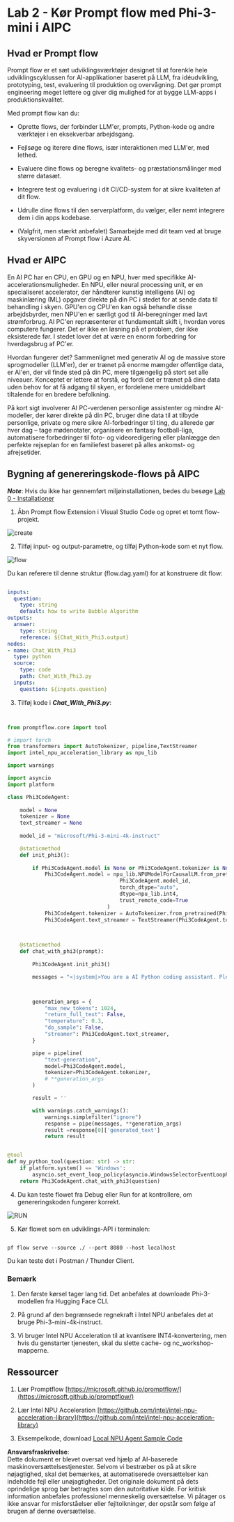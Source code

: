 # **Lab 2 - Kør Prompt flow med Phi-3-mini i AIPC**

## **Hvad er Prompt flow**

Prompt flow er et sæt udviklingsværktøjer designet til at forenkle hele udviklingscyklussen for AI-applikationer baseret på LLM, fra idéudvikling, prototyping, test, evaluering til produktion og overvågning. Det gør prompt engineering meget lettere og giver dig mulighed for at bygge LLM-apps i produktionskvalitet.

Med prompt flow kan du:

- Oprette flows, der forbinder LLM'er, prompts, Python-kode og andre værktøjer i en eksekverbar arbejdsgang.

- Fejlsøge og iterere dine flows, især interaktionen med LLM'er, med lethed.

- Evaluere dine flows og beregne kvalitets- og præstationsmålinger med større datasæt.

- Integrere test og evaluering i dit CI/CD-system for at sikre kvaliteten af dit flow.

- Udrulle dine flows til den serverplatform, du vælger, eller nemt integrere dem i din apps kodebase.

- (Valgfrit, men stærkt anbefalet) Samarbejde med dit team ved at bruge skyversionen af Prompt flow i Azure AI.

## **Hvad er AIPC**

En AI PC har en CPU, en GPU og en NPU, hver med specifikke AI-accelerationsmuligheder. En NPU, eller neural processing unit, er en specialiseret accelerator, der håndterer kunstig intelligens (AI) og maskinlæring (ML) opgaver direkte på din PC i stedet for at sende data til behandling i skyen. GPU'en og CPU'en kan også behandle disse arbejdsbyrder, men NPU'en er særligt god til AI-beregninger med lavt strømforbrug. AI PC'en repræsenterer et fundamentalt skift i, hvordan vores computere fungerer. Det er ikke en løsning på et problem, der ikke eksisterede før. I stedet lover det at være en enorm forbedring for hverdagsbrug af PC'er.

Hvordan fungerer det? Sammenlignet med generativ AI og de massive store sprogmodeller (LLM'er), der er trænet på enorme mængder offentlige data, er AI'en, der vil finde sted på din PC, mere tilgængelig på stort set alle niveauer. Konceptet er lettere at forstå, og fordi det er trænet på dine data uden behov for at få adgang til skyen, er fordelene mere umiddelbart tiltalende for en bredere befolkning.

På kort sigt involverer AI PC-verdenen personlige assistenter og mindre AI-modeller, der kører direkte på din PC, bruger dine data til at tilbyde personlige, private og mere sikre AI-forbedringer til ting, du allerede gør hver dag – tage mødenotater, organisere en fantasy football-liga, automatisere forbedringer til foto- og videoredigering eller planlægge den perfekte rejseplan for en familiefest baseret på alles ankomst- og afrejsetider.

## **Bygning af genereringskode-flows på AIPC**

***Note***: Hvis du ikke har gennemført miljøinstallationen, bedes du besøge [Lab 0 - Installationer](./01.Installations.md)

1. Åbn Prompt flow Extension i Visual Studio Code og opret et tomt flow-projekt.

![create](../../../../../../../../../translated_images/pf_create.d6172d8277a78a7fa82cd6ff727ed44e037fa78b662f1f62d5963f36d712d229.da.png)

2. Tilføj input- og output-parametre, og tilføj Python-kode som et nyt flow.

![flow](../../../../../../../../../translated_images/pf_flow.d5646a323fb7f444c0b98b4521057a592325c583e7ba18bc31500bc0415e9ef3.da.png)

Du kan referere til denne struktur (flow.dag.yaml) for at konstruere dit flow:

```yaml

inputs:
  question:
    type: string
    default: how to write Bubble Algorithm
outputs:
  answer:
    type: string
    reference: ${Chat_With_Phi3.output}
nodes:
- name: Chat_With_Phi3
  type: python
  source:
    type: code
    path: Chat_With_Phi3.py
  inputs:
    question: ${inputs.question}


```

3. Tilføj kode i ***Chat_With_Phi3.py***:

```python


from promptflow.core import tool

# import torch
from transformers import AutoTokenizer, pipeline,TextStreamer
import intel_npu_acceleration_library as npu_lib

import warnings

import asyncio
import platform

class Phi3CodeAgent:
    
    model = None
    tokenizer = None
    text_streamer = None
    
    model_id = "microsoft/Phi-3-mini-4k-instruct"

    @staticmethod
    def init_phi3():
        
        if Phi3CodeAgent.model is None or Phi3CodeAgent.tokenizer is None or Phi3CodeAgent.text_streamer is None:
            Phi3CodeAgent.model = npu_lib.NPUModelForCausalLM.from_pretrained(
                                    Phi3CodeAgent.model_id,
                                    torch_dtype="auto",
                                    dtype=npu_lib.int4,
                                    trust_remote_code=True
                                )
            Phi3CodeAgent.tokenizer = AutoTokenizer.from_pretrained(Phi3CodeAgent.model_id)
            Phi3CodeAgent.text_streamer = TextStreamer(Phi3CodeAgent.tokenizer, skip_prompt=True)

    

    @staticmethod
    def chat_with_phi3(prompt):
        
        Phi3CodeAgent.init_phi3()

        messages = "<|system|>You are a AI Python coding assistant. Please help me to generate code in Python.The answer only genertated Python code, but any comments and instructions do not need to be generated<|end|><|user|>" + prompt +"<|end|><|assistant|>"



        generation_args = {
            "max_new_tokens": 1024,
            "return_full_text": False,
            "temperature": 0.3,
            "do_sample": False,
            "streamer": Phi3CodeAgent.text_streamer,
        }

        pipe = pipeline(
            "text-generation",
            model=Phi3CodeAgent.model,
            tokenizer=Phi3CodeAgent.tokenizer,
            # **generation_args
        )

        result = ''

        with warnings.catch_warnings():
            warnings.simplefilter("ignore")
            response = pipe(messages, **generation_args)
            result =response[0]['generated_text']
            return result


@tool
def my_python_tool(question: str) -> str:
    if platform.system() == 'Windows':
        asyncio.set_event_loop_policy(asyncio.WindowsSelectorEventLoopPolicy())
    return Phi3CodeAgent.chat_with_phi3(question)


```

4. Du kan teste flowet fra Debug eller Run for at kontrollere, om genereringskoden fungerer korrekt.

![RUN](../../../../../../../../../translated_images/pf_run.d918637dc00f61e9bdeec37d4cc9646f77d270ac9203bcce13569f3157202b6e.da.png)

5. Kør flowet som en udviklings-API i terminalen:

```

pf flow serve --source ./ --port 8080 --host localhost   

```

Du kan teste det i Postman / Thunder Client.

### **Bemærk**

1. Den første kørsel tager lang tid. Det anbefales at downloade Phi-3-modellen fra Hugging Face CLI.

2. På grund af den begrænsede regnekraft i Intel NPU anbefales det at bruge Phi-3-mini-4k-instruct.

3. Vi bruger Intel NPU Acceleration til at kvantisere INT4-konvertering, men hvis du genstarter tjenesten, skal du slette cache- og nc_workshop-mapperne.

## **Ressourcer**

1. Lær Promptflow [https://microsoft.github.io/promptflow/](https://microsoft.github.io/promptflow/)

2. Lær Intel NPU Acceleration [https://github.com/intel/intel-npu-acceleration-library](https://github.com/intel/intel-npu-acceleration-library)

3. Eksempelkode, download [Local NPU Agent Sample Code](../../../../../../../../../code/07.Lab/01/AIPC)

**Ansvarsfraskrivelse**:  
Dette dokument er blevet oversat ved hjælp af AI-baserede maskinoversættelsestjenester. Selvom vi bestræber os på at sikre nøjagtighed, skal det bemærkes, at automatiserede oversættelser kan indeholde fejl eller unøjagtigheder. Det originale dokument på dets oprindelige sprog bør betragtes som den autoritative kilde. For kritisk information anbefales professionel menneskelig oversættelse. Vi påtager os ikke ansvar for misforståelser eller fejltolkninger, der opstår som følge af brugen af denne oversættelse.
